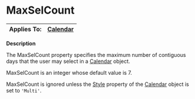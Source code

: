 




<h1 class="heading"><span class="name">MaxSelCount</span></h1>

| Applies To: | [Calendar](./calendar.md) |
| --- | ---  |


**Description**


The MaxSelCount property specifies the maximum number of contiguous days that the user may select in a [Calendar](./calendar.md) object.


MaxSelCount is an integer whose default value is 7.


MaxSelCount is ignored unless the [Style](Style.htm) property of the [Calendar](./calendar.md) object is set to `'Multi'`.



